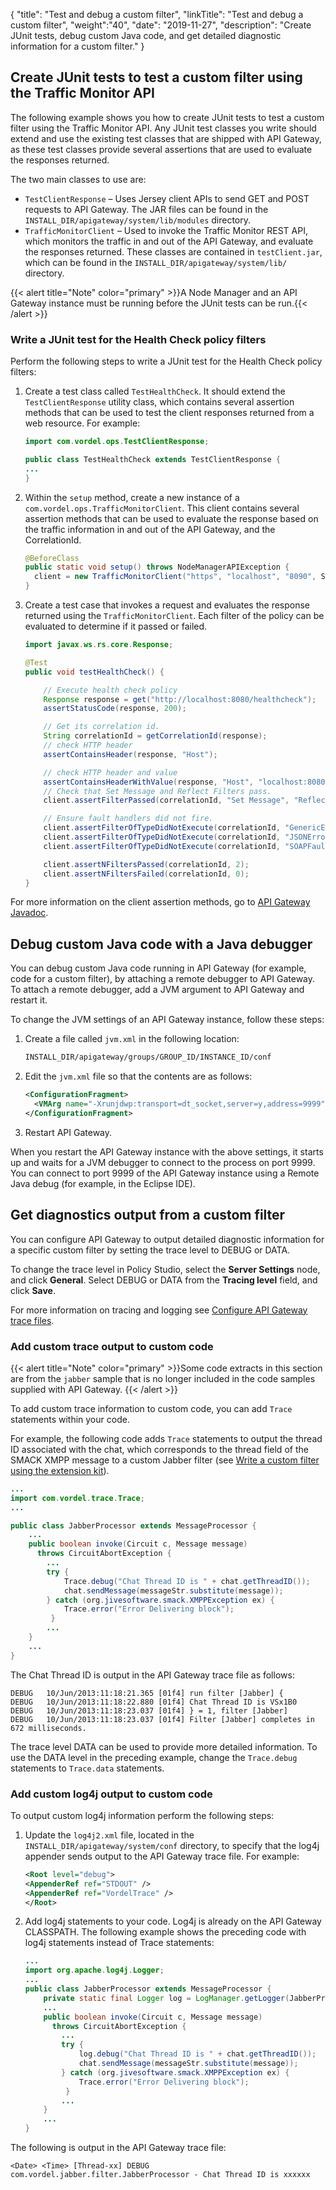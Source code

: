 {
"title": "Test and debug a custom filter",
"linkTitle": "Test and debug a custom filter",
"weight":"40",
"date": "2019-11-27",
"description": "Create JUnit tests, debug custom Java code, and get detailed diagnostic information for a custom filter."
}

## Create JUnit tests to test a custom filter using the Traffic Monitor API

The following example shows you how to create JUnit tests to test a custom filter using the Traffic Monitor API. Any JUnit test classes you write should extend and use the existing test classes that are shipped with API Gateway, as these test classes provide several assertions that are used to evaluate the responses returned.

The two main classes to use are:

* `TestClientResponse` – Uses Jersey client APIs to send GET and POST requests to API Gateway. The JAR files can be found in the `INSTALL_DIR/apigateway/system/lib/modules` directory.
* `TrafficMonitorClient` – Used to invoke the Traffic Monitor REST API, which monitors the traffic in and out of the API Gateway, and evaluate the responses returned. These classes are contained in `testClient.jar`, which can be found in the `INSTALL_DIR/apigateway/system/lib/` directory.

{{< alert title="Note" color="primary" >}}A Node Manager and an API Gateway instance must be running before the JUnit tests can be run.{{< /alert >}}

### Write a JUnit test for the Health Check policy filters

Perform the following steps to write a JUnit test for the Health Check policy filters:

1. Create a test class called `TestHealthCheck`. It should extend the `TestClientResponse` utility class, which contains several assertion methods that can be used to test the client responses returned from a web resource. For example:

    ```java
    import com.vordel.ops.TestClientResponse;

    public class TestHealthCheck extends TestClientResponse {
    ...
    }
    ```

2. Within the `setup` method, create a new instance of a `com.vordel.ops.TrafficMonitorClient`. This client contains several assertion methods that can be used to evaluate the response based on the traffic information in and out of the API Gateway, and the CorrelationId.

    ```java
    @BeforeClass
    public static void setup() throws NodeManagerAPIException {
      client = new TrafficMonitorClient("https", "localhost", "8090", SERVER_ID, USERNAME, PASSWORD);
    }
    ```

3. Create a test case that invokes a request and evaluates the response returned using the `TrafficMonitorClient`. Each filter of the policy can be evaluated to determine if it passed or failed.

    ```java
    import javax.ws.rs.core.Response;

    @Test
    public void testHealthCheck() {

        // Execute health check policy
        Response response = get("http://localhost:8080/healthcheck");
        assertStatusCode(response, 200);

        // Get its correlation id.
        String correlationId = getCorrelationId(response);
        // check HTTP header
        assertContainsHeader(response, "Host");

        // check HTTP header and value
        assertContainsHeaderWithValue(response, "Host", "localhost:8080");
        // Check that Set Message and Reflect Filters pass.
        client.assertFilterPassed(correlationId, "Set Message", "Reflect");

        // Ensure fault handlers did not fire.
        client.assertFilterOfTypeDidNotExecute(correlationId, "GenericError");
        client.assertFilterOfTypeDidNotExecute(correlationId, "JSONError");
        client.assertFilterOfTypeDidNotExecute(correlationId, "SOAPFault");

        client.assertNFiltersPassed(correlationId, 2);
        client.assertNFiltersFailed(correlationId, 0);
    }
    ```

For more information on the client assertion methods, go to [API Gateway Javadoc](https://support.axway.com/doc/4f0a52b8a1f1934372469892828b468a/index.html).

## Debug custom Java code with a Java debugger

You can debug custom Java code running in API Gateway (for example, code for a custom filter), by attaching a remote debugger to API Gateway. To attach a remote debugger, add a JVM argument to API Gateway and restart it.

To change the JVM settings of an API Gateway instance, follow these steps:

1. Create a file called `jvm.xml` in the following location:

    ```bash
    INSTALL_DIR/apigateway/groups/GROUP_ID/INSTANCE_ID/conf
    ```

2. Edit the `jvm.xml` file so that the contents are as follows:

    ```xml
    <ConfigurationFragment>
      <VMArg name="-Xrunjdwp:transport=dt_socket,server=y,address=9999" />
    </ConfigurationFragment>
    ```

3. Restart API Gateway.

When you restart the API Gateway instance with the above settings, it starts up and waits for a JVM debugger to connect to the process on port 9999. You can connect to port 9999 of the API Gateway instance using a Remote Java debug (for example, in the Eclipse IDE).

## Get diagnostics output from a custom filter

You can configure API Gateway to output detailed diagnostic information for a specific custom filter by setting the trace level to DEBUG or DATA.

To change the trace level in Policy Studio, select the **Server Settings** node, and click **General**. Select DEBUG or DATA from the **Tracing level** field, and click **Save**.

For more information on tracing and logging see [Configure API Gateway trace files](/docs/apim_administration/apigtw_admin/tracing/#configure-api-gateway-trace-files).

### Add custom trace output to custom code

{{< alert title="Note" color="primary" >}}Some code extracts in this section are from the `jabber` sample that is no longer included in the code samples supplied with API Gateway. {{< /alert >}}

To add custom trace information to custom code, you can add `Trace` statements within your code.

For example, the following code adds `Trace` statements to output the thread ID associated with the chat, which corresponds to the thread field of the SMACK XMPP message to a custom Jabber filter (see [Write a custom filter using the extension kit](/docs/apigtw_devguide/custom_filter_extension_kit/)).

```java
...
import com.vordel.trace.Trace;
...

public class JabberProcessor extends MessageProcessor {
    ...
    public boolean invoke(Circuit c, Message message)
      throws CircuitAbortException {
        ...
        try {
            Trace.debug("Chat Thread ID is " + chat.getThreadID());
            chat.sendMessage(messageStr.substitute(message));
        } catch (org.jivesoftware.smack.XMPPException ex) {
            Trace.error("Error Delivering block");
         }
        ...
    }
    ...
}
```

The Chat Thread ID is output in the API Gateway trace file as follows:

```
DEBUG   10/Jun/2013:11:18:21.365 [01f4] run filter [Jabber] {
DEBUG   10/Jun/2013:11:18:22.880 [01f4] Chat Thread ID is VSx1B0
DEBUG   10/Jun/2013:11:18:23.037 [01f4] } = 1, filter [Jabber]
DEBUG   10/Jun/2013:11:18:23.037 [01f4] Filter [Jabber] completes in 672 milliseconds.
```

The trace level DATA can be used to provide more detailed information. To use the DATA level in the preceding example, change the `Trace.debug` statements to `Trace.data` statements.

### Add custom log4j output to custom code

To output custom log4j information perform the following steps:

1. Update the `log4j2.xml` file, located in the `INSTALL_DIR/apigateway/system/conf` directory, to specify that the log4j appender sends output to the API Gateway trace file. For example:

    ```xml
    <Root level="debug">
    <AppenderRef ref="STDOUT" />
    <AppenderRef ref="VordelTrace" />
    </Root>
    ```

2. Add log4j statements to your code. Log4j is already on the API Gateway CLASSPATH. The following example shows the preceding code with log4j statements instead of Trace statements:

    ```java
    ...
    import org.apache.log4j.Logger;
    ...
    public class JabberProcessor extends MessageProcessor {
        private static final Logger log = LogManager.getLogger(JabberProcessor.class.getName());  
        ...
        public boolean invoke(Circuit c, Message message)
          throws CircuitAbortException {
            ...
            try {
                log.debug("Chat Thread ID is " + chat.getThreadID());
                chat.sendMessage(messageStr.substitute(message));
            } catch (org.jivesoftware.smack.XMPPException ex) {
                Trace.error("Error Delivering block");
             }
            ...
        }
        ...
    }
    ```

The following is output in the API Gateway trace file:

```none
<Date> <Time> [Thread-xx] DEBUG com.vordel.jabber.filter.JabberProcessor - Chat Thread ID is xxxxxx
```

